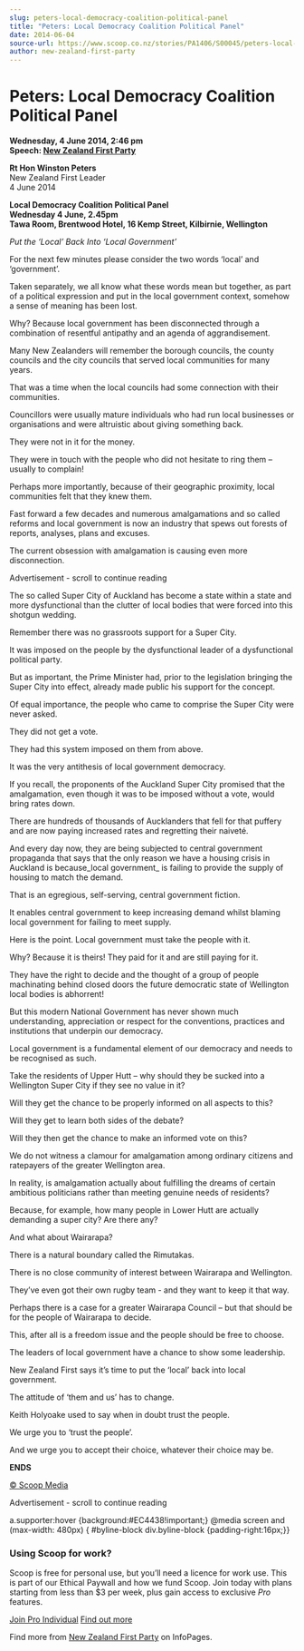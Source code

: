 ```yaml
---
slug: peters-local-democracy-coalition-political-panel
title: "Peters: Local Democracy Coalition Political Panel"
date: 2014-06-04
source-url: https://www.scoop.co.nz/stories/PA1406/S00045/peters-local-democracy-coalition-political-panel.htm
author: new-zealand-first-party
---
```

Peters: Local Democracy Coalition Political Panel
=================================================

**Wednesday, 4 June 2014, 2:46 pm**  
**Speech: [New Zealand First Party](https://info.scoop.co.nz/New_Zealand_First_Party)**

**Rt Hon Winston Peters**  
New Zealand First Leader  
4 June 2014

**Local Democracy Coalition Political Panel  
Wednesday 4 June, 2.45pm  
Tawa Room, Brentwood Hotel, 16 Kemp Street, Kilbirnie, Wellington**

_Put the ‘Local’ Back Into ‘Local Government’_

For the next few minutes please consider the two words ‘local’ and ‘government’.

Taken separately, we all know what these words mean but together, as part of a political expression and put in the local government context, somehow a sense of meaning has been lost.

Why? Because local government has been disconnected through a combination of resentful antipathy and an agenda of aggrandisement.

Many New Zealanders will remember the borough councils, the county councils and the city councils that served local communities for many years.

That was a time when the local councils had some connection with their communities.

Councillors were usually mature individuals who had run local businesses or organisations and were altruistic about giving something back.

They were not in it for the money.

They were in touch with the people who did not hesitate to ring them – usually to complain!

Perhaps more importantly, because of their geographic proximity, local communities felt that they knew them.

Fast forward a few decades and numerous amalgamations and so called reforms and local government is now an industry that spews out forests of reports, analyses, plans and excuses.

The current obsession with amalgamation is causing even more disconnection.

Advertisement - scroll to continue reading





The so called Super City of Auckland has become a state within a state and more dysfunctional than the clutter of local bodies that were forced into this shotgun wedding.

Remember there was no grassroots support for a Super City.

It was imposed on the people by the dysfunctional leader of a dysfunctional political party.

But as important, the Prime Minister had, prior to the legislation bringing the Super City into effect, already made public his support for the concept.

Of equal importance, the people who came to comprise the Super City were never asked.

They did not get a vote.

They had this system imposed on them from above.

It was the very antithesis of local government democracy.

If you recall, the proponents of the Auckland Super City promised that the amalgamation, even though it was to be imposed without a vote, would bring rates down.

There are hundreds of thousands of Aucklanders that fell for that puffery and are now paying increased rates and regretting their naiveté.

And every day now, they are being subjected to central government propaganda that says that the only reason we have a housing crisis in Auckland is because_local government_ is failing to provide the supply of housing to match the demand.

That is an egregious, self-serving, central government fiction.

It enables central government to keep increasing demand whilst blaming local government for failing to meet supply.

Here is the point. Local government must take the people with it.

Why? Because it is theirs! They paid for it and are still paying for it.

They have the right to decide and the thought of a group of people machinating behind closed doors the future democratic state of Wellington local bodies is abhorrent!

But this modern National Government has never shown much understanding, appreciation or respect for the conventions, practices and institutions that underpin our democracy.

Local government is a fundamental element of our democracy and needs to be recognised as such.

Take the residents of Upper Hutt – why should they be sucked into a Wellington Super City if they see no value in it?

Will they get the chance to be properly informed on all aspects to this?

Will they get to learn both sides of the debate?

Will they then get the chance to make an informed vote on this?

We do not witness a clamour for amalgamation among ordinary citizens and ratepayers of the greater Wellington area.

In reality, is amalgamation actually about fulfilling the dreams of certain ambitious politicians rather than meeting genuine needs of residents?

Because, for example, how many people in Lower Hutt are actually demanding a super city? Are there any?

And what about Wairarapa?

There is a natural boundary called the Rimutakas.

There is no close community of interest between Wairarapa and Wellington.

They’ve even got their own rugby team - and they want to keep it that way.

Perhaps there is a case for a greater Wairarapa Council – but that should be for the people of Wairarapa to decide.

This, after all is a freedom issue and the people should be free to choose.

The leaders of local government have a chance to show some leadership.

New Zealand First says it’s time to put the ‘local’ back into local government.

The attitude of ‘them and us’ has to change.

Keith Holyoake used to say when in doubt trust the people.

We urge you to ‘trust the people’.

And we urge you to accept their choice, whatever their choice may be.

**ENDS**

  

[© Scoop Media](http://www.scoop.co.nz/about/terms.html)  

Advertisement - scroll to continue reading



a.supporter:hover {background:#EC4438!important;} @media screen and (max-width: 480px) { #byline-block div.byline-block {padding-right:16px;}}

### Using Scoop for work?

Scoop is free for personal use, but you’ll need a licence for work use. This is part of our Ethical Paywall and how we fund Scoop. Join today with plans starting from less than $3 per week, plus gain access to exclusive _Pro_ features.  
  
[Join Pro Individual](https://pro.scoop.co.nz/Individual/?from=ProIn24) [Find out more](https://pro.scoop.co.nz/using-scoop-for-work/?from=ProIn24)

Find more from [New Zealand First Party](https://info.scoop.co.nz/New_Zealand_First_Party) on InfoPages.